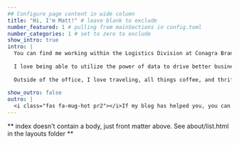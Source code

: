 ```yaml
---
## Configure page content in wide column
title: "Hi, I'm Matt!" # leave blank to exclude
number_featured: 1 # pulling from mainSections in config.toml
number_categories: 1 # set to zero to exclude
show_intro: true
intro: | 
  You can find me working within the Logistics Division at Conagra Brands as a data analyst. 
  
  I love being able to utilize the power of data to drive better business decisions & provide clearer insights.
  
  Outside of the office, I love traveling, all things coffee, and thrifting. 
 
show_outro: false
outro: |
  <i class="fas fa-mug-hot pr2"></i>If my blog has helped you, you can [buy me a coffee](https://ko-fi.com/)!
---
```

** index doesn't contain a body, just front matter above.
See about/list.html in the layouts folder **
